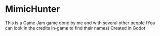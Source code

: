 # MimicHunter

This is a Game Jam game done by me and with several other people (You can look in the credits in-game to find their names)
Created in Godot
